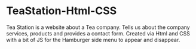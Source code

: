 # TeaStation-Html-CSS
Tea Station is a website about a Tea company. Tells us about the company services, products and provides a contact form. Created via Html and CSS with a bit of JS for the Hamburger side menu to appear and disappear.
